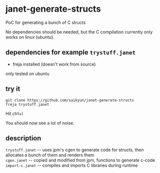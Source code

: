 # janet-generate-structs
PoC for generating a bunch of C structs

No dependencies should be needed, but the C compilation currently only works on linux (ubuntu).

## dependencies for example `trystuff.janet`

- freja installed (doesn't work from source)

only tested on ubuntu

## try it

```
git clone https://github.com/saikyun/janet-generate-structs
freja trystuff.janet
```

Hit ctrl+l

You should now see a lot of noise.

## description

`trystuff.janet` -- uses jpm's cgen to generate code for structs, then allocates a bunch of them and renders them  \
`cgen.janet` -- copied and modified from jpm, functions to generate c-code  \
`import-c.janet` -- compiles and imports C libraries during runtime
